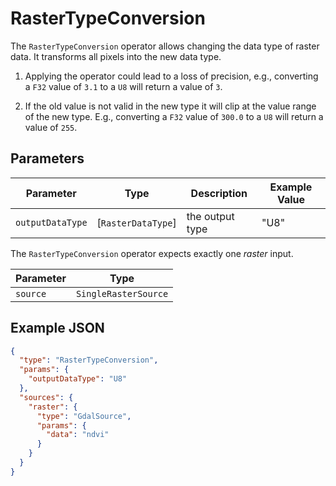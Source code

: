 # RasterTypeConversion

The `RasterTypeConversion` operator allows changing the data type of raster data.
It transforms all pixels into the new data type.

1. Applying the operator could lead to a loss of precision, e.g., converting a `F32` value of `3.1` to a `U8` will return a value of `3`.

2. If the old value is not valid in the new type it will clip at the value range of the new type. E.g., converting a `F32` value of `300.0` to a `U8` will return a value of `255`.

## Parameters

| Parameter        | Type               | Description     | Example Value |
| ---------------- | ------------------ | --------------- | ------------- |
| `outputDataType` | [`RasterDataType`] | the output type | "U8"          |

The `RasterTypeConversion` operator expects exactly one _raster_ input.

| Parameter | Type                 |
| --------- | -------------------- |
| `source`  | `SingleRasterSource` |

## Example JSON

```json
{
  "type": "RasterTypeConversion",
  "params": {
    "outputDataType": "U8"
  },
  "sources": {
    "raster": {
      "type": "GdalSource",
      "params": {
        "data": "ndvi"
      }
    }
  }
}
```
